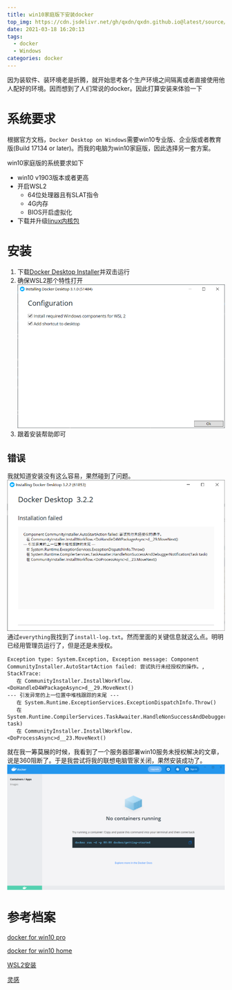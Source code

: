 ```yaml
---
title: win10家庭版下安装docker
top_img: https://cdn.jsdelivr.net/gh/qxdn/qxdn.github.io@latest/source/images/installDocker/top.png
date: 2021-03-18 16:20:13
tags:
  - docker
  - Windows
categories: docker
---
```



因为装软件、装环境老是折腾，就开始思考各个生产环境之间隔离或者直接使用他人配好的环境。因而想到了人们常说的docker。因此打算安装来体验一下
<!--more-->

# 系统要求
根据官方文档，`Docker Desktop on Windows`需要win10专业版、企业版或者教育版(Build 17134 or later)。而我的电脑为win10家庭版，因此选择另一套方案。

win10家庭版的系统要求如下

- win10 v1903版本或者更高 
- 开启WSL2
    - 64位处理器且有SLAT指令
    - 4G内存
    - BIOS开启虚拟化
- 下载并升级[linux内核包](https://docs.microsoft.com/zh-cn/windows/wsl/install-win10#step-4---download-the-linux-kernel-update-package)

# 安装
1. 下载[Docker Desktop Installer](https://desktop.docker.com/win/stable/Docker%20Desktop%20Installer.exe)并双击运行
2. 确保WSL2那个特性打开
    ![enable WSL2](/images/installDocker/dockerInstallerConfig.png)
3. 跟着安装帮助即可

## 错误
我就知道安装没有这么容易，果然碰到了问题。
![error](/images/installDocker/error.png)
通过`everything`我找到了`install-log.txt`。然而里面的关键信息就这么点。明明已经用管理员运行了，但是还是未授权。
```log
Exception type: System.Exception, Exception message: Component CommunityInstaller.AutoStartAction failed: 尝试执行未经授权的操作。, StackTrace:
   在 CommunityInstaller.InstallWorkflow.<DoHandleD4WPackageAsync>d__29.MoveNext()
--- 引发异常的上一位置中堆栈跟踪的末尾 ---
   在 System.Runtime.ExceptionServices.ExceptionDispatchInfo.Throw()
   在 System.Runtime.CompilerServices.TaskAwaiter.HandleNonSuccessAndDebuggerNotification(Task task)
   在 CommunityInstaller.InstallWorkflow.<DoProcessAsync>d__23.MoveNext()
```
就在我一筹莫展的时候，我看到了一个服务器部署win10服务未授权解决的文章，说是360阻断了。于是我尝试将我的联想电脑管家关闭，果然安装成功了。
![docker](/images/installDocker/docker.png)

# 参考档案
[docker for win10 pro](https://docs.docker.com/docker-for-windows/install/)

[docker for win10 home](https://docs.docker.com/docker-for-windows/install-windows-home/)

[WSL2安装](https://qianxu.run/2020/10/23/upgradeWSL2/)

[灵感](https://blog.csdn.net/qq736150416/article/details/80137675)